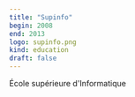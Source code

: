 ```yaml
---
title: "Supinfo"
begin: 2008
end: 2013
logo: supinfo.png
kind: education
draft: false
---
```


École supérieure d'Informatique
